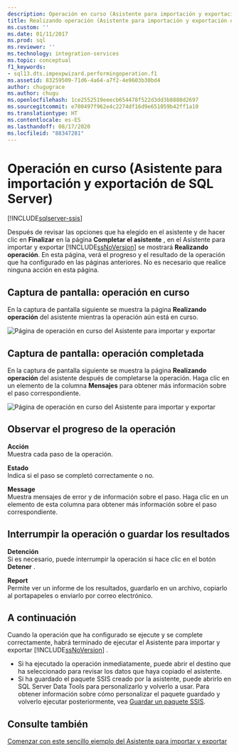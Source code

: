 ```yaml
---
description: Operación en curso (Asistente para importación y exportación de SQL Server)
title: Realizando operación (Asistente para importación y exportación de SQL Server) | Microsoft Docs
ms.custom: ''
ms.date: 01/11/2017
ms.prod: sql
ms.reviewer: ''
ms.technology: integration-services
ms.topic: conceptual
f1_keywords:
- sql13.dts.impexpwizard.performingoperation.f1
ms.assetid: 83259509-71d6-4a64-a7f2-4e9603b30bd4
author: chugugrace
ms.author: chugu
ms.openlocfilehash: 1ce2552519eeecb654478f522d3dd3b8880d2697
ms.sourcegitcommit: e700497f962e4c2274df16d9e651059b42ff1a10
ms.translationtype: HT
ms.contentlocale: es-ES
ms.lasthandoff: 08/17/2020
ms.locfileid: "88347281"
---
```

# <a name="performing-operation-sql-server-import-and-export-wizard"></a>Operación en curso (Asistente para importación y exportación de SQL Server)

[!INCLUDE[sqlserver-ssis](../../includes/applies-to-version/sqlserver-ssis.md)]


Después de revisar las opciones que ha elegido en el asistente y de hacer clic en **Finalizar** en la página **Completar el asistente** , en el Asistente para importar y exportar [!INCLUDE[ssNoVersion](../../includes/ssnoversion-md.md)] se mostrará **Realizando operación**. En esta página, verá el progreso y el resultado de la operación que ha configurado en las páginas anteriores. No es necesario que realice ninguna acción en esta página.

## <a name="screen-shot---operation-in-progress"></a>Captura de pantalla: operación en curso 
 En la captura de pantalla siguiente se muestra la página **Realizando operación** del asistente mientras la operación aún está en curso.  
  
 ![Página de operación en curso del Asistente para importar y exportar](../../integration-services/import-export-data/media/performing-operation1.png "Página de operación en curso del Asistente para importar y exportar")  

## <a name="screen-shot---operation-completed"></a>Captura de pantalla: operación completada 
 En la captura de pantalla siguiente se muestra la página **Realizando operación** del asistente después de completarse la operación. Haga clic en un elemento de la columna **Mensajes** para obtener más información sobre el paso correspondiente.  
  
 ![Página de operación en curso del Asistente para importar y exportar](../../integration-services/import-export-data/media/performing-operation2.png "Página de operación en curso del Asistente para importar y exportar")  
  
## <a name="watch-the-progress-of-the-operation"></a>Observar el progreso de la operación
 **Acción**  
 Muestra cada paso de la operación.  
  
 **Estado**  
 Indica si el paso se completó correctamente o no.  
  
 **Message**  
 Muestra mensajes de error y de información sobre el paso. Haga clic en un elemento de esta columna para obtener más información sobre el paso correspondiente.

## <a name="interrupt-the-operation-or-save-the-results"></a>Interrumpir la operación o guardar los resultados
 **Detención**  
 Si es necesario, puede interrumpir la operación si hace clic en el botón **Detener** .  
  
 **Report**  
 Permite ver un informe de los resultados, guardarlo en un archivo, copiarlo al portapapeles o enviarlo por correo electrónico.  
  
## <a name="whats-next"></a>A continuación  
 Cuando la operación que ha configurado se ejecute y se complete correctamente, habrá terminado de ejecutar el Asistente para importar y exportar [!INCLUDE[ssNoVersion](../../includes/ssnoversion-md.md)] .  
-   Si ha ejecutado la operación inmediatamente, puede abrir el destino que ha seleccionado para revisar los datos que haya copiado el asistente.  
-   Si ha guardado el paquete SSIS creado por la asistente, puede abrirlo en SQL Server Data Tools para personalizarlo y volverlo a usar. Para obtener información sobre cómo personalizar el paquete guardado y volverlo ejecutar posteriormente, vea [Guardar un paquete SSIS](../../integration-services/import-export-data/save-ssis-package-sql-server-import-and-export-wizard.md).

## <a name="see-also"></a>Consulte también
[Comenzar con este sencillo ejemplo del Asistente para importar y exportar](../../integration-services/import-export-data/get-started-with-this-simple-example-of-the-import-and-export-wizard.md)


